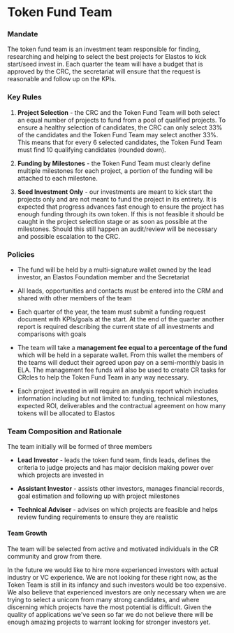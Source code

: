 
# Token Fund Team

### Mandate

The token fund team is an investment team responsible for finding, researching and helping to select the best projects for Elastos to kick start/seed invest in.
Each quarter the team will have a budget that is approved by the CRC, the secretariat will ensure that the request is reasonable and follow up on the KPIs.


### Key Rules

1. **Project Selection** - the CRC and the Token Fund Team will both select an equal number of projects to fund from a pool of qualified projects.
To ensure a healthy selection of candidates, the CRC can only select 33% of the candidates and the Token Fund Team may select another 33%. This means that for every 6 selected
candidates, the Token Fund Team must find 10 qualifying candidates (rounded down).

2. **Funding by Milestones** - the Token Fund Team must clearly define multiple milestones for each project, a portion of the funding will be attached to each milestone.

3. **Seed Investment Only** - our investments are meant to kick start the projects only and are not meant to fund the project in its entirety. It is expected that progress advances
fast enough to ensure the project has enough funding through its own token. If this is not feasible it should be caught in the project selection stage or as soon as possible at the milestones.
Should this still happen an audit/review will be necessary and possible escalation to the CRC.

### Policies

- The fund will be held by a multi-signature wallet owned by the lead investor, an Elastos Foundation member and the Secretariat

- All leads, opportunities and contacts must be entered into the CRM and shared with other members of the team

- Each quarter of the year, the team must submit a funding request document with KPIs/goals at the start.
At the end of the quarter another report is required describing the current state of all investments and comparisons with goals

- The team will take a **management fee equal to a percentage of the fund** which will be held in a separate wallet. From this wallet the members of the teams
will deduct their agreed upon pay on a semi-monthly basis in ELA. The management fee funds will also be used to create CR tasks for CRcles to help the Token Fund Team in any way necessary.

- Each project invested in will require an analysis report which includes information including but not limited to: funding, technical milestones, expected ROI, deliverables
and the contractual agreement on how many tokens will be allocated to Elastos

### Team Composition and Rationale

The team initially will be formed of three members

- **Lead Investor** - leads the token fund team, finds leads, defines the criteria to judge projects and has major decision making power over which projects are invested in

- **Assistant Investor** - assists other investors, manages financial records, goal estimation and following up with project milestones

- **Technical Adviser** - advises on which projects are feasible and helps review funding requirements to ensure they are realistic


#### Team Growth

The team will be selected from active and motivated individuals in the CR community and grow from there.

In the future we would like to hire more experienced investors with actual industry or VC experience. We are not looking for these right now, as the Token Team is still in its infancy and such investors would be too expensive.
We also believe that experienced investors are only necessary when we are trying to select a unicorn from many strong candidates, and where discerning which projects have the most potential is difficult.
Given the quality of applications we've seen so far we do not believe there will be enough amazing projects to warrant looking for stronger investors yet.


